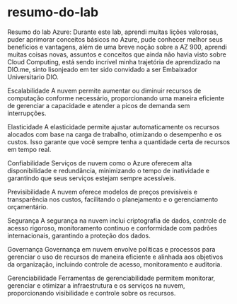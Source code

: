 # resumo-do-lab

Resumo do lab Azure:
Durante este lab, aprendi muitas lições valorosas, puder aprimorar conceitos básicos no Azure, pude conhecer melhor seus benefícios e vantagens, além de uma breve noção sobre a AZ 900,  aprendi muitas coisas novas, assuntos e conceitos que ainda não havia visto sobre Cloud Computing, está sendo incrível minha trajetória de aprendizado na DIO.me, sinto lisonjeado em ter sido convidado a ser Embaixador Universitario DIO. 


Escalabilidade
A nuvem permite aumentar ou diminuir recursos de computação conforme necessário, proporcionando uma maneira eficiente de gerenciar a capacidade e atender a picos de demanda sem interrupções.

Elasticidade
A elasticidade permite ajustar automaticamente os recursos alocados com base na carga de trabalho, otimizando o desempenho e os custos. Isso garante que você sempre tenha a quantidade certa de recursos em tempo real.

Confiabilidade
Serviços de nuvem como o Azure oferecem alta disponibilidade e redundância, minimizando o tempo de inatividade e garantindo que seus serviços estejam sempre acessíveis.

Previsibilidade
A nuvem oferece modelos de preços previsíveis e transparência nos custos, facilitando o planejamento e o gerenciamento orçamentário.

Segurança
A segurança na nuvem inclui criptografia de dados, controle de acesso rigoroso, monitoramento contínuo e conformidade com padrões internacionais, garantindo a proteção dos dados.

Governança
Governança em nuvem envolve políticas e processos para gerenciar o uso de recursos de maneira eficiente e alinhada aos objetivos da organização, incluindo controle de acesso, monitoramento e auditoria.

Gerenciabilidade
Ferramentas de gerenciabilidade permitem monitorar, gerenciar e otimizar a infraestrutura e os serviços na nuvem, proporcionando visibilidade e controle sobre os recursos.
